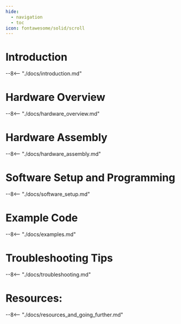 ```yaml
---
hide:
  - navigation
  - toc
icon: fontawesome/solid/scroll
---
```


# Introduction
--8<-- "./docs/introduction.md"

# Hardware Overview
--8<-- "./docs/hardware_overview.md"

# Hardware Assembly
--8<-- "./docs/hardware_assembly.md"

# Software Setup and Programming
--8<-- "./docs/software_setup.md"

# Example Code
--8<-- "./docs/examples.md"

# Troubleshooting Tips
--8<-- "./docs/troubleshooting.md"

# Resources:
--8<-- "./docs/resources_and_going_further.md"